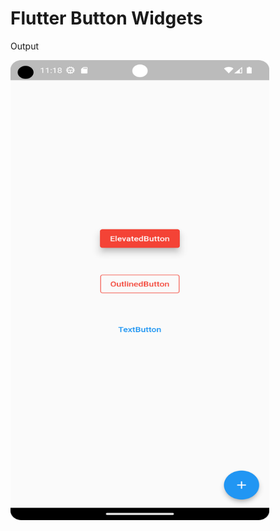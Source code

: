 # Flutter Button Widgets

<p>Output</p>
<img src="assets/images/screenshot.png" width="414" height="736">